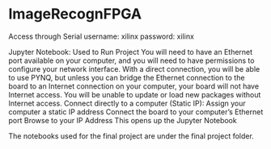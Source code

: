 # ImageRecognFPGA

Access through Serial
username: xilinx
password: xilinx

Jupyter Notebook: Used to Run Project
You will need to have an Ethernet port available on your computer, and you will need to have permissions to configure your network interface. With a direct connection, you will be able to use PYNQ, but unless you can bridge the Ethernet connection to the board to an Internet connection on your computer, your board will not have Internet access. You will be unable to update or load new packages without Internet access.
Connect directly to a computer (Static IP):
Assign your computer a static IP address
Connect the board to your computer’s Ethernet port
Browse to your IP Address
This opens up the Jupyter Notebook

The notebooks used for the final project are under the final project folder.
